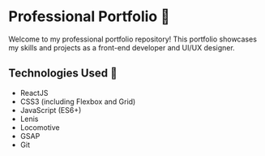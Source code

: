 # Professional Portfolio 💼

Welcome to my professional portfolio repository! This portfolio showcases my skills and projects as a front-end developer and UI/UX designer.

## Technologies Used 🚀

- ReactJS
- CSS3 (including Flexbox and Grid)
- JavaScript (ES6+)
- Lenis
- Locomotive
- GSAP
- Git
